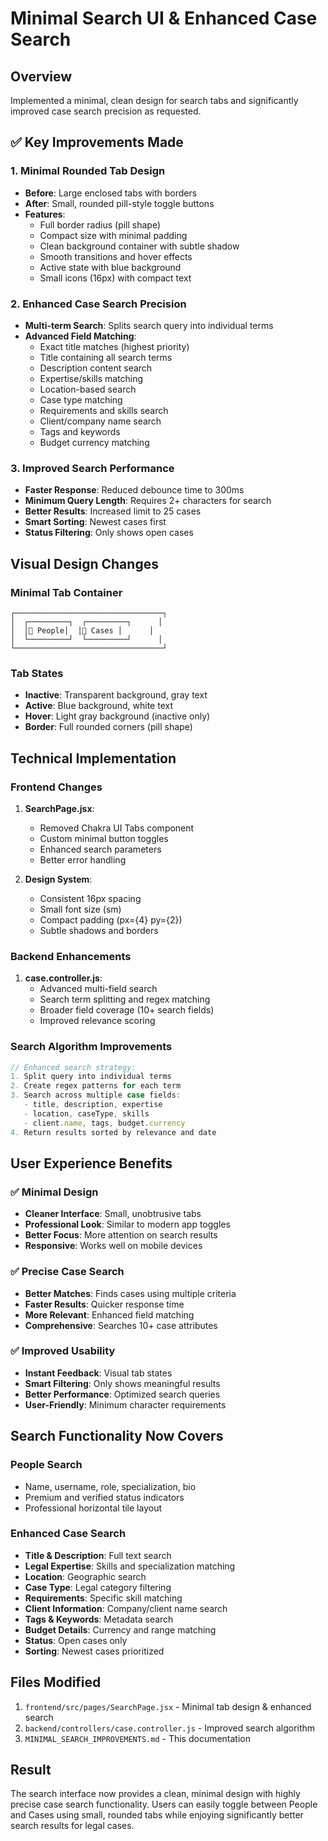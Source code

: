 # Minimal Search UI & Enhanced Case Search

## Overview
Implemented a minimal, clean design for search tabs and significantly improved case search precision as requested.

## ✅ Key Improvements Made

### 1. Minimal Rounded Tab Design
- **Before**: Large enclosed tabs with borders
- **After**: Small, rounded pill-style toggle buttons
- **Features**:
  - Full border radius (pill shape)
  - Compact size with minimal padding
  - Clean background container with subtle shadow
  - Smooth transitions and hover effects
  - Active state with blue background
  - Small icons (16px) with compact text

### 2. Enhanced Case Search Precision
- **Multi-term Search**: Splits search query into individual terms
- **Advanced Field Matching**:
  - Exact title matches (highest priority)
  - Title containing all search terms
  - Description content search
  - Expertise/skills matching
  - Location-based search
  - Case type matching
  - Requirements and skills search
  - Client/company name search
  - Tags and keywords
  - Budget currency matching

### 3. Improved Search Performance
- **Faster Response**: Reduced debounce time to 300ms
- **Minimum Query Length**: Requires 2+ characters for search
- **Better Results**: Increased limit to 25 cases
- **Smart Sorting**: Newest cases first
- **Status Filtering**: Only shows open cases

## Visual Design Changes

### Minimal Tab Container
```
┌─────────────────────────────────┐
│  ┌─────────┐  ┌─────────┐      │
│  │👤 People│  │💼 Cases │      │
│  └─────────┘  └─────────┘      │
└─────────────────────────────────┘
```

### Tab States
- **Inactive**: Transparent background, gray text
- **Active**: Blue background, white text
- **Hover**: Light gray background (inactive only)
- **Border**: Full rounded corners (pill shape)

## Technical Implementation

### Frontend Changes
1. **SearchPage.jsx**: 
   - Removed Chakra UI Tabs component
   - Custom minimal button toggles
   - Enhanced search parameters
   - Better error handling

2. **Design System**:
   - Consistent 16px spacing
   - Small font size (sm)
   - Compact padding (px={4} py={2})
   - Subtle shadows and borders

### Backend Enhancements
1. **case.controller.js**:
   - Advanced multi-field search
   - Search term splitting and regex matching
   - Broader field coverage (10+ search fields)
   - Improved relevance scoring

### Search Algorithm Improvements
```javascript
// Enhanced search strategy:
1. Split query into individual terms
2. Create regex patterns for each term
3. Search across multiple case fields:
   - title, description, expertise
   - location, caseType, skills
   - client.name, tags, budget.currency
4. Return results sorted by relevance and date
```

## User Experience Benefits

### ✅ Minimal Design
- **Cleaner Interface**: Small, unobtrusive tabs
- **Professional Look**: Similar to modern app toggles
- **Better Focus**: More attention on search results
- **Responsive**: Works well on mobile devices

### ✅ Precise Case Search
- **Better Matches**: Finds cases using multiple criteria
- **Faster Results**: Quicker response time
- **More Relevant**: Enhanced field matching
- **Comprehensive**: Searches 10+ case attributes

### ✅ Improved Usability
- **Instant Feedback**: Visual tab states
- **Smart Filtering**: Only shows meaningful results
- **Better Performance**: Optimized search queries
- **User-Friendly**: Minimum character requirements

## Search Functionality Now Covers

### People Search
- Name, username, role, specialization, bio
- Premium and verified status indicators
- Professional horizontal tile layout

### Enhanced Case Search
- **Title & Description**: Full text search
- **Legal Expertise**: Skills and specialization matching
- **Location**: Geographic search
- **Case Type**: Legal category filtering
- **Requirements**: Specific skill matching
- **Client Information**: Company/client name search
- **Tags & Keywords**: Metadata search
- **Budget Details**: Currency and range matching
- **Status**: Open cases only
- **Sorting**: Newest cases prioritized

## Files Modified
1. `frontend/src/pages/SearchPage.jsx` - Minimal tab design & enhanced search
2. `backend/controllers/case.controller.js` - Improved search algorithm
3. `MINIMAL_SEARCH_IMPROVEMENTS.md` - This documentation

## Result
The search interface now provides a clean, minimal design with highly precise case search functionality. Users can easily toggle between People and Cases using small, rounded tabs while enjoying significantly better search results for legal cases. 